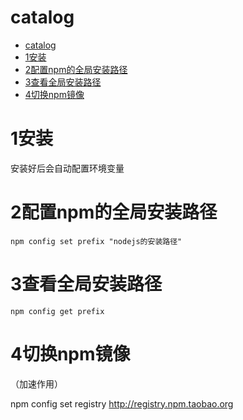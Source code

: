
# catalog
- [catalog](#catalog)
- [1安装](#1安装)
- [2配置npm的全局安装路径](#2配置npm的全局安装路径)
- [3查看全局安装路径](#3查看全局安装路径)
- [4切换npm镜像](#4切换npm镜像)


# 1安装
安装好后会自动配置环境变量


# 2配置npm的全局安装路径
`npm config set prefix "nodejs的安装路径"`

# 3查看全局安装路径
`npm config get prefix`


# 4切换npm镜像
（加速作用）

npm config set registry http://registry.npm.taobao.org